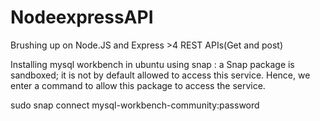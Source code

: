 # NodeexpressAPI

Brushing up on Node.JS and Express >4 REST APIs(Get and post)

Installing mysql workbench in ubuntu using snap :  a Snap package is sandboxed; it is not by default allowed to access this service. Hence, we enter a command to allow this package to access the service. 

sudo snap connect mysql-workbench-community:password
